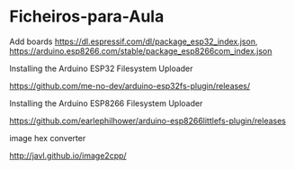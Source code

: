 # Ficheiros-para-Aula
Add boards
https://dl.espressif.com/dl/package_esp32_index.json, https://arduino.esp8266.com/stable/package_esp8266com_index.json

Installing the Arduino ESP32 Filesystem Uploader

https://github.com/me-no-dev/arduino-esp32fs-plugin/releases/

Installing the Arduino ESP8266 Filesystem Uploader

https://github.com/earlephilhower/arduino-esp8266littlefs-plugin/releases

image hex converter

http://javl.github.io/image2cpp/
